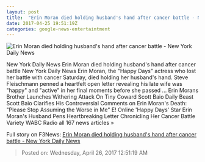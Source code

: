 ```yaml
---
layout: post
title:  "Erin Moran died holding husband's hand after cancer battle - New York Daily News"
date: 2017-04-25 19:51:19Z
categories: google-news-entertaintment
---
```


![Erin Moran died holding husband's hand after cancer battle - New York Daily News](http://assets.nydailynews.com/polopoly_fs/1.3099673.1493147313!/img/httpImage/image.jpg_gen/derivatives/landscape_1200/51905286.jpg)

New York Daily News Erin Moran died holding husband's hand after cancer battle New York Daily News Erin Moran, the "Happy Days" actress who lost her battle with cancer Saturday, died holding her husband's hand. Steve Fleischmann penned a heartfelt open letter revealing his late wife was "happy" and "active" in her final moments before she passed ... Erin Morans Brother Launches Withering Attack On Tiny Coward Scott Baio Daily Beast Scott Baio Clarifies His Controversial Comments on Erin Moran's Death: "Please Stop Assuming the Worse in Me" E! Online 'Happy Days' Star Erin Moran's Husband Pens Heartbreaking Letter Chronicling Her Cancer Battle Variety WABC Radio all 167 news articles »


Full story on F3News: [Erin Moran died holding husband's hand after cancer battle - New York Daily News](http://www.f3nws.com/n/vKuzjF)

> Posted on: Wednesday, April 26, 2017 12:51:19 AM
